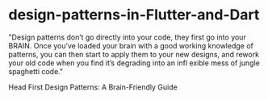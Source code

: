 # design-patterns-in-Flutter-and-Dart
"Design patterns don’t go directly into your code, they first go into your BRAIN. Once you’ve loaded your 
brain with a good working knowledge of patterns, you can then start to apply them to your new designs, 
and rework your old code when you find it’s degrading into an infl exible mess of jungle spaghetti code."

Head First Design Patterns: A Brain-Friendly Guide
